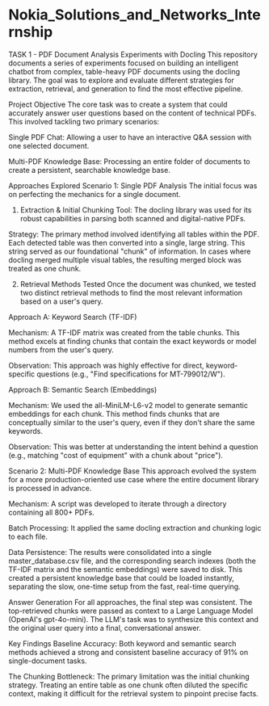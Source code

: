 # Nokia_Solutions_and_Networks_Internship
TASK 1 - PDF Document Analysis Experiments with Docling
This repository documents a series of experiments focused on building an intelligent chatbot from complex, table-heavy PDF documents using the docling library. The goal was to explore and evaluate different strategies for extraction, retrieval, and generation to find the most effective pipeline.

Project Objective
The core task was to create a system that could accurately answer user questions based on the content of technical PDFs. This involved tackling two primary scenarios:

Single PDF Chat: Allowing a user to have an interactive Q&A session with one selected document.

Multi-PDF Knowledge Base: Processing an entire folder of documents to create a persistent, searchable knowledge base.

Approaches Explored
Scenario 1: Single PDF Analysis
The initial focus was on perfecting the mechanics for a single document.

1. Extraction & Initial Chunking
Tool: The docling library was used for its robust capabilities in parsing both scanned and digital-native PDFs.

Strategy: The primary method involved identifying all tables within the PDF. Each detected table was then converted into a single, large string. This string served as our foundational "chunk" of information. In cases where docling merged multiple visual tables, the resulting merged block was treated as one chunk.

2. Retrieval Methods Tested
Once the document was chunked, we tested two distinct retrieval methods to find the most relevant information based on a user's query.

Approach A: Keyword Search (TF-IDF)

Mechanism: A TF-IDF matrix was created from the table chunks. This method excels at finding chunks that contain the exact keywords or model numbers from the user's query.

Observation: This approach was highly effective for direct, keyword-specific questions (e.g., "Find specifications for MT-799012/W").

Approach B: Semantic Search (Embeddings)

Mechanism: We used the all-MiniLM-L6-v2 model to generate semantic embeddings for each chunk. This method finds chunks that are conceptually similar to the user's query, even if they don't share the same keywords.

Observation: This was better at understanding the intent behind a question (e.g., matching "cost of equipment" with a chunk about "price").

Scenario 2: Multi-PDF Knowledge Base
This approach evolved the system for a more production-oriented use case where the entire document library is processed in advance.

Mechanism: A script was developed to iterate through a directory containing all 800+ PDFs.

Batch Processing: It applied the same docling extraction and chunking logic to each file.

Data Persistence: The results were consolidated into a single master_database.csv file, and the corresponding search indexes (both the TF-IDF matrix and the semantic embeddings) were saved to disk. This created a persistent knowledge base that could be loaded instantly, separating the slow, one-time setup from the fast, real-time querying.

Answer Generation
For all approaches, the final step was consistent. The top-retrieved chunks were passed as context to a Large Language Model (OpenAI's gpt-4o-mini). The LLM's task was to synthesize this context and the original user query into a final, conversational answer.

Key Findings
Baseline Accuracy: Both keyword and semantic search methods achieved a strong and consistent baseline accuracy of 91% on single-document tasks.

The Chunking Bottleneck: The primary limitation was the initial chunking strategy. Treating an entire table as one chunk often diluted the specific context, making it difficult for the retrieval system to pinpoint precise facts.
